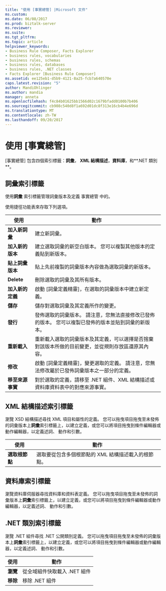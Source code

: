 ```yaml
---
title: "使用 [事實總管] |Microsoft 文件"
ms.custom: 
ms.date: 06/08/2017
ms.prod: biztalk-server
ms.reviewer: 
ms.suite: 
ms.tgt_pltfrm: 
ms.topic: article
helpviewer_keywords:
- Business Rule Composer, Facts Explorer
- business rules, vocabularies
- business rules, schemas
- business rules, databases
- business rules, .NET classes
- Facts Explorer [Business Rule Composer]
ms.assetid: ee125eb1-d5b9-4121-8a25-fcb7a640570e
caps.latest.revision: "5"
author: MandiOhlinger
ms.author: mandia
manager: anneta
ms.openlocfilehash: f4c84b01625bb1566d02c1679bfadd0100b7b406
ms.sourcegitcommit: cb908c540d8f1a692d01dc8f313e16cb4b4e696d
ms.translationtype: MT
ms.contentlocale: zh-TW
ms.lasthandoff: 09/20/2017
---
```

# <a name="using-facts-explorer"></a>使用 [事實總管]
[事實總管] 包含四個索引標籤：**詞彙**， **XML 結構描述**，**資料庫**，和**.NET 類別**。  
  
## <a name="vocabularies-tab"></a>詞彙索引標籤  
 使用**詞彙** 索引標籤管理詞彙版本及定義 事實總管 中的。  
  
 使用捷徑功能表來存取下列選項。  
  
|使用|動作|  
|--------------|----------------|  
|**加入新詞彙**|建立新詞彙。|  
|**加入新的版本**|建立選取詞彙的新空白版本。 您可以複製其他版本的定義貼到新版本。|  
|**貼上詞彙版本**|貼上先前複製的詞彙版本內容做為選取詞彙的新版本。|  
|**Delete**|刪除選取的詞彙及其所有版本。|  
|**加入新的定義**|啟動 [詞彙定義精靈]，在選取的詞彙版本中建立新定義。|  
|**儲存**|儲存對選取詞彙及其定義所作的變更。|  
|**發行**|發佈選取的詞彙版本。 請注意，您無法直接修改已發佈的版本。 您可以複製已發佈的版本並貼到詞彙的新版本。|  
|**重新載入**|重新載入選取的詞彙版本及其定義，可以選擇是否捨棄對該版本所做的目前變更，並從規則存放區還原其內容。|  
|**修改**|啟動 [詞彙定義精靈]，變更選取的定義。 請注意，您無法修改屬於已發佈詞彙版本之一部分的定義。|  
|**移至來源事實**|對於選取的定義，請移至 .NET 組件、XML 結構描述或資料庫資料表中的對應來源事實。|  
  
## <a name="xml-schemas-tab"></a>XML 結構描述索引標籤  
 瀏覽 XSD 結構描述尋找 XML 項目和屬性的定義。 您可以拖曳項目拖曳至未發佈的詞彙版本上**詞彙**索引標籤上，以建立定義，或您可以將項目拖曳到條件編輯器或動作編輯器，以定義述詞、 動作和引數。  
  
|使用|動作|  
|--------------|----------------|  
|**選取根節點**|選取要從包含多個根節點的 XML 結構描述載入的根節點。|  
  
## <a name="databases-tab"></a>資料庫索引標籤  
 瀏覽資料庫伺服器尋找資料庫和資料表定義。 您可以拖曳項目拖曳至未發佈的詞彙版本上**詞彙**索引標籤上，以建立定義，或您可以將項目拖曳到條件編輯器或動作編輯器，以定義述詞、 動作和引數。  
  
## <a name="net-classes-tab"></a>.NET 類別索引標籤  
 瀏覽 .NET 組件尋找 .NET 公開類別定義。 您可以拖曳項目拖曳至未發佈的詞彙版本上**詞彙**索引標籤上，以建立定義，或您可以將項目拖曳到條件編輯器或動作編輯器，以定義述詞、 動作和引數。  
  
|使用|動作|  
|--------------|----------------|  
|**瀏覽**|從全域組件快取載入 .NET 組件|  
|**移除**|移除 .NET 組件|